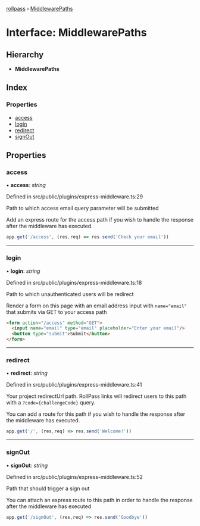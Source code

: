[rollpass](../README.md) › [MiddlewarePaths](middlewarepaths.md)

# Interface: MiddlewarePaths

## Hierarchy

* **MiddlewarePaths**

## Index

### Properties

* [access](middlewarepaths.md#access)
* [login](middlewarepaths.md#login)
* [redirect](middlewarepaths.md#redirect)
* [signOut](middlewarepaths.md#signout)

## Properties

###  access

• **access**: *string*

Defined in src/public/plugins/express-middleware.ts:29

Path to which access email query parameter will be submitted

Add an express route for the access path if you wish to handle the response
after the middleware has executed.

```javascript
app.get('/access', (res,req) => res.send('Check your email'))
```

___

###  login

• **login**: *string*

Defined in src/public/plugins/express-middleware.ts:18

Path to which unauthenticated users will be redirect

Render a form on this page with an email address input
with `name="email"` that submits via GET to your access path

```html
<form action="/access" method="GET">
  <input name="email" type="email" placeholder="Enter your email"/>
  <button type="submit">Submit</button>
</form>
```

___

###  redirect

• **redirect**: *string*

Defined in src/public/plugins/express-middleware.ts:41

Your project redirectUrl path. RollPass links will redirect users
to this path with a `?code={challengeCode}` query.

You can add a route for this path if you wish to handle the response after the middleware
has executed.

```javascript
app.get('/', (res,req) => res.send('Welcome!'))
```

___

###  signOut

• **signOut**: *string*

Defined in src/public/plugins/express-middleware.ts:52

Path that should trigger a sign out

You can attach an express route to this path in order to handle the response
after the middleware has executed

```javascript
app.get('/signOut', (res,req) => res.send('Goodbye'))
```
